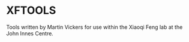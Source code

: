 # XFTOOLS

Tools written by Martin Vickers for use within the Xiaoqi Feng lab at the John Innes Centre.
